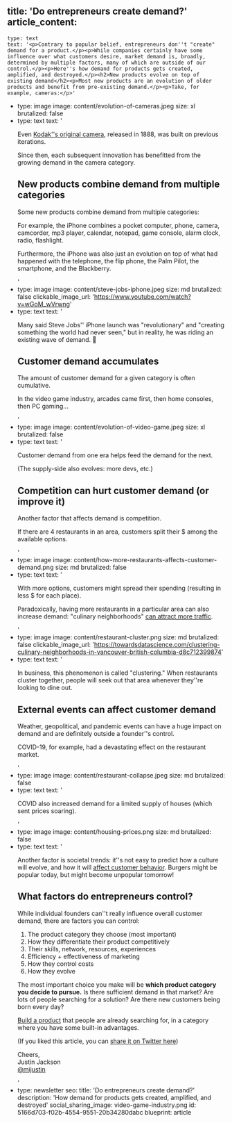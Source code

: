 title: 'Do entrepreneurs create demand?'
article_content:
  -
    type: text
    text: '<p>Contrary to popular belief, entrepreneurs don''t "create" demand for a product.</p><p>While companies certainly have some influence over what customers desire, market demand is, broadly, determined by multiple factors, many of which are outside of our control.</p><p>Here''s how demand for products gets created, amplified, and destroyed.</p><h2>New products evolve on top of existing demand</h2><p>Most new products are an evolution of older products and benefit from pre-existing demand.</p><p>Take, for example, cameras:</p>'
  -
    type: image
    image: content/evolution-of-cameras.jpeg
    size: xl
    brutalized: false
  -
    type: text
    text: '<p>Even <a href="https://www.metmuseum.org/toah/hd/kodk/hd_kodk.htm">Kodak''s original camera</a>, released in 1888, was built on previous iterations.</p><p>Since then, each subsequent innovation has benefitted from the growing demand in the camera category.</p><h2>New products combine demand from multiple categories</h2><p>Some new products combine demand from multiple categories:</p><p>For example, the iPhone combines a pocket computer, phone, camera, camcorder, mp3 player, calendar, notepad, game console, alarm clock, radio, flashlight.</p><p>Furthermore, the iPhone was also just an evolution on top of what had happened with the telephone, the flip phone, the Palm Pilot, the smartphone, and the Blackberry.</p>'
  -
    type: image
    image: content/steve-jobs-iphone.jpeg
    size: md
    brutalized: false
    clickable_image_url: 'https://www.youtube.com/watch?v=wGoM_wVrwng'
  -
    type: text
    text: '<p>Many said Steve Jobs'' iPhone launch was "revolutionary" and "creating something the world had never seen," but in reality, he was riding an existing wave of demand. 🌊</p><h2>Customer demand accumulates</h2><p>The amount of customer demand for a given category is often cumulative.</p><p>In the video game industry, arcades came first, then home consoles, then PC gaming...</p>'
  -
    type: image
    image: content/evolution-of-video-game.jpeg
    size: xl
    brutalized: false
  -
    type: text
    text: '<p>Customer demand from one era helps feed the demand for the next.</p><p>(The supply-side also evolves: more devs, etc.)</p><h2>Competition can hurt customer demand (or improve it)</h2><p>Another factor that affects demand is competition.</p><p>If there are 4 restaurants in an area, customers split their $ among the available options.</p>'
  -
    type: image
    image: content/how-more-restaurants-affects-customer-demand.png
    size: md
    brutalized: false
  -
    type: text
    text: '<p>With more options, customers might spread their spending (resulting in less $ for each place).</p><p>Paradoxically, having more restaurants in a particular area can also increase demand: "culinary neighborhoods" <a href="https://towardsdatascience.com/clustering-culinary-neighborhoods-in-vancouver-british-columbia-d8c712399874">can attract more traffic</a>.</p>'
  -
    type: image
    image: content/restaurant-cluster.png
    size: md
    brutalized: false
    clickable_image_url: 'https://towardsdatascience.com/clustering-culinary-neighborhoods-in-vancouver-british-columbia-d8c712399874'
  -
    type: text
    text: '<p>In business, this phenomenon is called "clustering." When restaurants cluster together, people will seek out that area whenever they''re looking to dine out.</p><h2>External events can affect customer demand</h2><p>Weather, geopolitical, and pandemic events can have a huge impact on demand and are definitely outside a founder''s control.</p><p>COVID-19, for example, had a devastating effect on the restaurant market.</p>'
  -
    type: image
    image: content/restaurant-collapse.jpeg
    size: md
    brutalized: false
  -
    type: text
    text: '<p>COVID also increased demand for a limited supply of houses (which sent prices soaring).</p>'
  -
    type: image
    image: content/housing-prices.png
    size: md
    brutalized: false
  -
    type: text
    text: '<p>Another factor is societal trends: it''s not easy to predict how a culture will evolve, and how it will <a href="https://www.translatemedia.com/translation-blog/culture-influences-consumer-purchasing-decisions/">affect customer behavior</a>. Burgers might be popular today, but might become unpopular tomorrow!</p><h2>What factors do entrepreneurs control?</h2><p>While individual founders can''t really influence overall customer demand, there are factors you can control:</p><ol><li>The product category they choose (most important)</li><li>How they differentiate their product competitively</li><li>Their skills, network, resources, experiences</li><li>Efficiency + effectiveness of marketing</li><li>How they control costs</li><li>How they evolve</li></ol><p>The most important choice you make will be <strong>which product category you decide to pursue.</strong> Is there sufficient demand in that market? Are lots of people searching for a solution? Are there new customers being born every day?</p><p><a href="https://justinjackson.ca/build">Build a product</a> that people are already searching for, in a category where you have some built-in advantages.</p><p>(If you liked this article, you can <a href="http://twitter.com/share?text=Great%20post%20by%20%40mijustin%3A%20%22Finding%20a%20great%20market%20is%20like%20showing%20up%20to%20a%20good%20party.%22&amp;url=https://justinjackson.ca/party">share it on Twitter here</a>)</p><p>Cheers,<br>Justin Jackson<br><a href="https://twitter.com/mijustin">@mijustin</a></p>'
  -
    type: newsletter
seo:
  title: 'Do entrepreneurs create demand?'
  description: 'How demand for products gets created, amplified, and destroyed'
social_sharing_image: video-game-industry.png
id: 5166d703-f02b-4554-9551-20b34280dabc
blueprint: article
